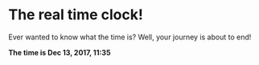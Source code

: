 # The real time clock!

Ever wanted to know what the time is? Well, your journey is about to end!

**The time is Dec 13, 2017, 11:35**